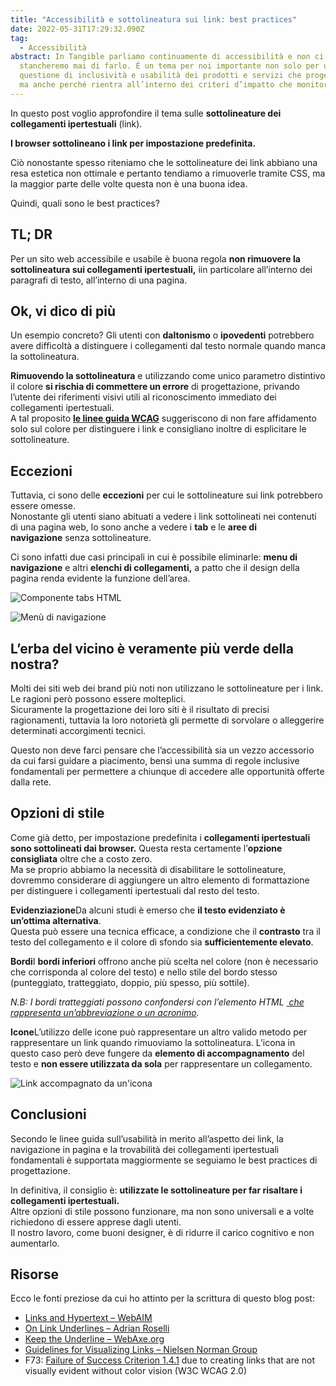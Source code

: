 ```yaml
---
title: "Accessibilità e sottolineatura sui link: best practices"
date: 2022-05-31T17:29:32.090Z
tag:
  - Accessibilità
abstract: In Tangible parliamo continuamente di accessibilità e non ci
  stancheremo mai di farlo. È un tema per noi importante non solo per una
  questione di inclusività e usabilità dei prodotti e servizi che progettiamo,
  ma anche perché rientra all’interno dei criteri d’impatto che monitoriamo.
---
```

In questo post voglio approfondire il tema sulle **sottolineature dei collegamenti ipertestuali** (link).

**I browser sottolineano i link per impostazione predefinita.**

Ciò nonostante spesso riteniamo che le sottolineature dei link abbiano una resa estetica non ottimale e pertanto tendiamo a rimuoverle tramite CSS, ma la maggior parte delle volte questa non è una buona idea.

Quindi, quali sono le best practices?

## **TL; DR**

Per un sito web accessibile e usabile è buona regola **non rimuovere la sottolineatura sui collegamenti ipertestuali,** iin particolare all’interno dei paragrafi di testo, all’interno di una pagina.

## **Ok, vi dico di più**

Un esempio concreto? Gli utenti con **daltonismo** o **ipovedenti** potrebbero avere difficoltà a distinguere i collegamenti dal testo normale quando manca la sottolineatura.

**Rimuovendo la sottolineatura** e utilizzando come unico parametro distintivo il colore **si rischia di commettere un errore** di progettazione, privando l’utente dei riferimenti visivi utili al riconoscimento immediato dei collegamenti ipertestuali.\
A tal proposito **[le linee guida WCAG](https://www.w3.org/TR/WCAG20-TECHS/F73.html)** suggeriscono di non fare affidamento solo sul colore per distinguere i link e consigliano inoltre di esplicitare le sottolineature.

## **Eccezioni**

Tuttavia, ci sono delle **eccezioni** per cui le sottolineature sui link potrebbero essere omesse.\
Nonostante gli utenti siano abituati a vedere i link sottolineati nei contenuti di una pagina web, lo sono anche a vedere i **tab** e le **aree di navigazione** senza sottolineature.

Ci sono infatti due casi principali in cui è possibile eliminarle: **menu di navigazione** e altri **elenchi di collegamenti,** a patto che il design della pagina renda evidente la funzione dell’area.

![Componente tabs HTML](/assets/img/uploads/tablist.png)

![Menù di navigazione](/assets/img/uploads/nn-group-navigation.png)

## **L’erba del vicino è veramente più verde della nostra?**

Molti dei siti web dei brand più noti non utilizzano le sottolineature per i link. Le ragioni però possono essere molteplici.\
Sicuramente la progettazione dei loro siti è il risultato di precisi ragionamenti, tuttavia la loro notorietà gli permette di sorvolare o alleggerire determinati accorgimenti tecnici.

Questo non deve farci pensare che l’accessibilità sia un vezzo accessorio da cui farsi guidare a piacimento, bensì una summa di regole inclusive fondamentali per permettere a chiunque di accedere alle opportunità offerte dalla rete.

## **Opzioni di stile**

Come già detto, per impostazione predefinita i **collegamenti ipertestuali sono sottolineati dai browser.** Questa resta certamente l’**opzione consigliata** oltre che a costo zero.\
Ma se proprio abbiamo la necessità di disabilitare le sottolineature, dovremmo considerare di aggiungere un altro elemento di formattazione per distinguere i collegamenti ipertestuali dal resto del testo.

**Evidenziazione**Da alcuni studi è emerso che **il testo evidenziato è un’ottima alternativa**.\
Questa può essere una tecnica efficace, a condizione che il **contrasto** tra il testo del collegamento e il colore di sfondo sia **sufficientemente elevato**.

**Bordi**I **bordi inferiori** offrono anche più scelta nel colore (non è necessario che corrisponda al colore del testo) e nello stile del bordo stesso (punteggiato, tratteggiato, doppio, più spesso, più sottile).

*N.B: I bordi tratteggiati possono confondersi con l’elemento HTML [<abbr> che rappresenta un’abbreviazione o un acronimo](https://developer.mozilla.org/en-US/docs/Web/HTML/Element/abbr).*

**Icone**L’utilizzo delle icone può rappresentare un altro valido metodo per rappresentare un link quando rimuoviamo la sottolineatura. L’icona in questo caso però deve fungere da **elemento di accompagnamento** del testo e **non essere utilizzata da sola** per rappresentare un collegamento.

![Link accompagnato da un'icona](/assets/img/uploads/link-with-chevron.png)

## **Conclusioni**

Secondo le linee guida sull’usabilità in merito all’aspetto dei link, la navigazione in pagina e la trovabilità dei collegamenti ipertestuali fondamentali è supportata maggiormente se seguiamo le best practices di progettazione.

In definitiva, il consiglio è: **utilizzate le sottolineature per far risaltare i collegamenti ipertestuali.**\
Altre opzioni di stile possono funzionare, ma non sono universali e a volte richiedono di essere apprese dagli utenti.\
Il nostro lavoro, come buoni designer, è di ridurre il carico cognitivo e non aumentarlo.

## **Risorse**

Ecco le fonti preziose da cui ho attinto per la scrittura di questo blog post:

* [Links and Hypertext – WebAIM](https://webaim.org/techniques/hypertext/link_text)
* [On Link Underlines – Adrian Roselli](https://adrianroselli.com/2016/06/on-link-underlines.html)
* [Keep the Underline – WebAxe.org](https://www.webaxe.org/keep-the-underline-text-links/)
* [Guidelines for Visualizing Links – Nielsen Norman Group](https://www.nngroup.com/articles/guidelines-for-visualizing-links/)
* F73: [Failure of Success Criterion 1.4.1](https://www.w3.org/TR/WCAG20-TECHS/F73.html) due to creating links that are not visually evident without color vision (W3C WCAG 2.0)
